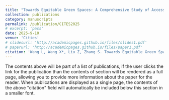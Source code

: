 ```yaml
---
title: "Towards Equitable Green Spaces: A Comprehensive Study of Accessibility and Inequality in 314 Chinese Cities"
collection: publications
category: manuscripts
permalink: /publication/CITES2025
# excerpt: 'pass'
date: 2025-9-10
venue: 'Cities'
# slidesurl: 'http://academicpages.github.io/files/slides1.pdf'
# paperurl: 'http://academicpages.github.io/files/paper1.pdf'
citation: 'Wang L, Wang X*, Liu Z, Zhang S. Towards Equitable Green Spaces: A Comprehensive Study of Accessibility and Inequality in 314 Chinese Cities[J]. Cities.'
---
```


The contents above will be part of a list of publications, if the user clicks the link for the publication than the contents of section will be rendered as a full page, allowing you to provide more information about the paper for the reader. When publications are displayed as a single page, the contents of the above "citation" field will automatically be included below this section in a smaller font.